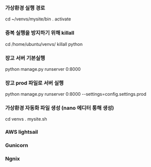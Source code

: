 ### 가상환경 실행 경로
cd ~/venvs/mysite/bin
. activate

### 중복 실행을 방지하기 위해 killall
cd /home/ubuntu/venvs/ killall python

### 장고 서버 기본실행
python manage.py runserver 0:8000

### 장고 prod 파일로 서버 실행
python manage.py runserver 0:8000 --settings=config.settings.prod

### 가상환경 자동화 파일 생성 (nano 에디터 통해 생성)
cd venvs
. mysite.sh

### AWS lightsail
### Gunicorn
### Ngnix
